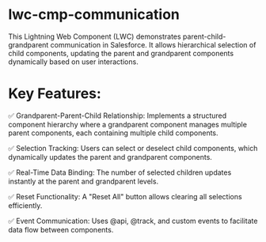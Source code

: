 # lwc-cmp-communication
This Lightning Web Component (LWC) demonstrates parent-child-grandparent communication in Salesforce. It allows hierarchical selection of child components, updating the parent and grandparent components dynamically based on user interactions.

# Key Features:

✅ Grandparent-Parent-Child Relationship: Implements a structured component hierarchy where a grandparent component manages multiple parent components, each containing multiple child components.

✅ Selection Tracking: Users can select or deselect child components, which dynamically updates the parent and grandparent components.

✅ Real-Time Data Binding: The number of selected children updates instantly at the parent and grandparent levels.

✅ Reset Functionality: A "Reset All" button allows clearing all selections efficiently.

✅ Event Communication: Uses @api, @track, and custom events to facilitate data flow between components.
